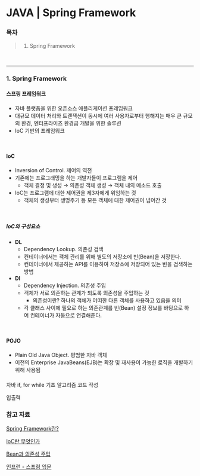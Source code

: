 # JAVA | Spring Framework

### 목차

> 1. Spring Framework

<br>

***

### 1. Spring Framework

#### 스프링 프레임워크

- 자바 플랫폼을 위한 오픈소스 애플리케이션 프레임워크
- 대규모 데이터 처리와 트랜잭션이 동시에 여러 사용자로부터 행해지는 매우 큰 규모의 환경, 엔터프라이즈 환경급 개발을 위한 솔루션
- IoC 기반의 프레임워크

<br>

#### IoC

- Inversion of Control. 제어의 역전
- 기존에는 프로그래밍을 하는 개발자들이 프로그램을 제어
  - 객체 결정 및 생성 → 의존성 객체 생성 → 객체 내의 메소드 호출 
- IoC는 프로그램에 대한 제어권을 제3자에게 위임하는 것
  - 객체의 생성부터 생명주기 등 모든 객체에 대한 제어권이 넘어간 것

<br>

##### IoC의 구성요소

- **DL**
  - Dependency Lookup. 의존성 검색
  - 컨테이너에서는 객체 관리를 위해 별도의 저장소에 빈(Bean)을 저장한다.
  - 컨테이너에서 제공하는 API를 이용하여 저장소에 저장되어 있는 빈을 검색하는 방법
- **DI**
  - Dependency Injection. 의존성 주입
  - 객체가 서로 의존하는 관계가 되도록 의존성을 주입하는 것
    - 의존성이란? 하나의 객체가 어떠한 다른 객체를 사용하고 있음을 의미
  - 각 클래스 사이에 필요로 하는 의존관계를 빈(Bean) 설정 정보를 바탕으로 하여 컨테이너가 자동으로 연결해준다.

<br>

#### POJO

- Plain Old Java Object. 평범한 자바 객체
- 이전의 Enterprise JavaBeans(EJB)는 확장 및 재사용이 가능한 로직을 개발하기 위해 사용됨

#### 

자바 if, for while 기초 알고리즘 코드 작성

입출력









### 참고 자료

[Spring Framework란?](https://khj93.tistory.com/entry/Spring-Spring-Framework%EB%9E%80-%EA%B8%B0%EB%B3%B8-%EA%B0%9C%EB%85%90-%ED%95%B5%EC%8B%AC-%EC%A0%95%EB%A6%AC)

[IoC란 무엇인가](https://velog.io/@jeong-god/IoC%EB%9E%80-%EB%AC%B4%EC%97%87%EC%9D%B8%EA%B0%80)

[Bean과 의존성 주입](https://ch4njun.tistory.com/219)

[인프런 - 스프링 입문](https://www.inflearn.com/course/spring_revised_edition#curriculum)